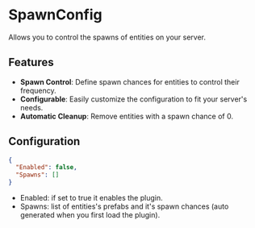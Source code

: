 # SpawnConfig
Allows you to control the spawns of entities on your server.

## Features

- **Spawn Control**: Define spawn chances for entities to control their frequency.
- **Configurable**: Easily customize the configuration to fit your server's needs.
- **Automatic Cleanup**: Remove entities with a spawn chance of 0.

## Configuration

```json
{
  "Enabled": false,
  "Spawns": []
}
```
- Enabled: if set to true it enables the plugin.
- Spawns: list of entities's prefabs and it's spawn chances (auto generated when you first load the plugin).
